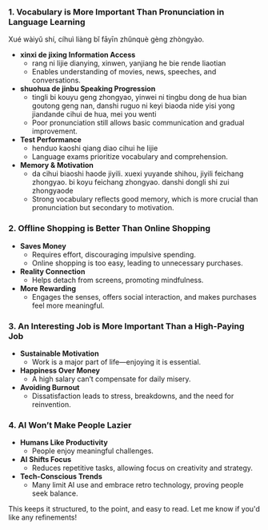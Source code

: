 ### **1. Vocabulary is More Important Than Pronunciation in Language Learning**

Xué wàiyǔ shí, cíhuì liàng bǐ fāyīn zhǔnquè gèng zhòngyào.

- **xinxi de jixing Information Access**
  - rang ni lijie dianying, xinwen, yanjiang he bie rende liaotian
  - Enables understanding of movies, news, speeches, and conversations.
- **shuohua de jinbu Speaking Progression**
  - tingli bi kouyu geng zhongyao, yinwei ni tingbu dong de hua bian goutong geng nan, danshi ruguo ni keyi biaoda nide yisi yong jiandande cihui de hua, mei you wenti
  - Poor pronunciation still allows basic communication and gradual improvement.
- **Test Performance**
  - henduo kaoshi qiang diao cihui he lijie
  - Language exams prioritize vocabulary and comprehension.
- **Memory & Motivation**
  - da cihui biaoshi haode jiyili. xuexi yuyande shihou, jiyili feichang zhongyao. bi koyu feichang zhongyao. danshi dongli shi zui zhongyaode
  - Strong vocabulary reflects good memory, which is more crucial than pronunciation but secondary to motivation.

### **2. Offline Shopping is Better Than Online Shopping**

- **Saves Money**
  - Requires effort, discouraging impulsive spending.
  - Online shopping is too easy, leading to unnecessary purchases.
- **Reality Connection**
  - Helps detach from screens, promoting mindfulness.
- **More Rewarding**
  - Engages the senses, offers social interaction, and makes purchases feel more meaningful.

### **3. An Interesting Job is More Important Than a High-Paying Job**

- **Sustainable Motivation**
  - Work is a major part of life—enjoying it is essential.
- **Happiness Over Money**
  - A high salary can’t compensate for daily misery.
- **Avoiding Burnout**
  - Dissatisfaction leads to stress, breakdowns, and the need for reinvention.

### **4. AI Won’t Make People Lazier**

- **Humans Like Productivity**
  - People enjoy meaningful challenges.
- **AI Shifts Focus**
  - Reduces repetitive tasks, allowing focus on creativity and strategy.
- **Tech-Conscious Trends**
  - Many limit AI use and embrace retro technology, proving people seek balance.

This keeps it structured, to the point, and easy to read. Let me know if you'd like any refinements!
